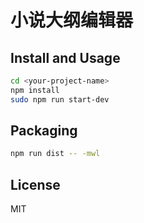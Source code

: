 # 小说大纲编辑器

## Install and Usage

```bash
cd <your-project-name>
npm install
sudo npm run start-dev
```

## Packaging

```bash
npm run dist -- -mwl
```

## License
MIT
